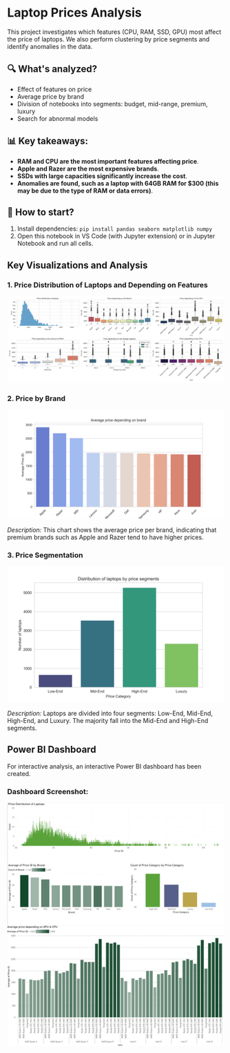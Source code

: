 # Laptop Prices Analysis

This project investigates which features (CPU, RAM, SSD, GPU) most affect the price of laptops. We also perform clustering by price segments and identify anomalies in the data.

## 🔍 What's analyzed?
- Effect of features on price
- Average price by brand
- Division of notebooks into segments: budget, mid-range, premium, luxury
- Search for abnormal models

## 📊 Key takeaways:
- **RAM and CPU are the most important features affecting price**.
- **Apple and Razer are the most expensive brands**.
- **SSDs with large capacities significantly increase the cost**.
- **Anomalies are found, such as a laptop with 64GB RAM for $300 (this may be due to the type of RAM or data errors)**.

## 🚀 How to start?
1. Install dependencies: `pip install pandas seaborn matplotlib numpy`
2. Open this notebook in VS Code (with Jupyter extension) or in Jupyter Notebook and run all cells.

## Key Visualizations and Analysis

### 1. Price Distribution of Laptops and Depending on Features
![Price Distribution](visualizations/combined_plots.png)

### 2. Price by Brand
![Average Price by Brand](visualizations/average_price_brand.png)

*Description:* This chart shows the average price per brand, indicating that premium brands such as Apple and Razer tend to have higher prices.

### 3. Price Segmentation
![Price Segmentation](visualizations/price_segmentation.png)

*Description:* Laptops are divided into four segments: Low-End, Mid-End, High-End, and Luxury. The majority fall into the Mid-End and High-End segments.

## Power BI Dashboard

For interactive analysis, an interactive Power BI dashboard has been created.

### Dashboard Screenshot:
![Power BI Dashboard](visualizations/page1.jpg)
![](visualizations/page2.jpg)
